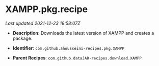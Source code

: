 # XAMPP.pkg.recipe

_Last updated 2021-12-23 19:58:07Z_

- **Description**: Downloads the latest version of XAMPP and creates a package.

- **Identifier**: `com.github.ahousseini-recipes.pkg.XAMPP`

- **Parent Recipes**: `com.github.dataJAR-recipes.download.XAMPP`